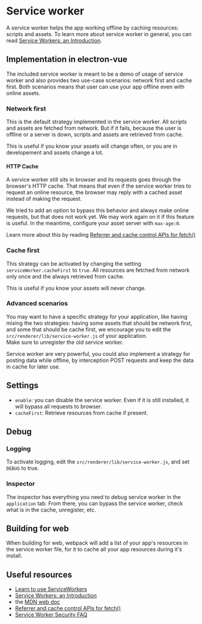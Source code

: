 # Service worker

A service worker helps the app working offline by caching resources:
scripts and assets. To
learn more about service worker in general, you can read [Service Workers: an Introduction](https://developers.google.com/web/fundamentals/primers/service-workers/).

## Implementation in electron-vue

The included service worker is meant to be a demo of usage of service
worker and also provides two use-case scenarios: network first and cache
first. Both scenarios means that user can use your app offline even with
online assets.

### Network first

This is the default strategy implemented in the service worker. All
scripts and assets are fetched from network. But if it fails, because the user is
offline or a server is down, scripts and assets are retrieved from
cache.

This is useful if you know your assets will change often, or you are in
developement and assets change a lot.

#### HTTP Cache

A service worker still sits in browser and its requests goes through the
browser's HTTP cache. That means that even if the service worker tries
to request an online resource, the browser may reply with a cached asset
instead of making the request.

We tried to add an option to bypass this behavior and always make online
requests, but that does not work yet. We may work again on it if this
feature is useful. In the meantime, configure your asset server with
`max-age:0`.

Learn more about this by reading [Referrer and cache control APIs for
fetch()](https://hacks.mozilla.org/2016/03/referrer-and-cache-control-apis-for-fetch/)

### Cache first

This strategy can be activated by changing the setting
`serviceWorker.cacheFirst` to `true`. All resources are fetched from
network only once and the always retrieved from cache.

This is useful if you know your assets will never change.

### Advanced scenarios

You may want to have a specific strategy for your application, like
having mixing the two strategies: having some assets that should be
network first, and some that should be cache first, we encourage you to
edit the `src/renderer/lib/service-worker.js` of your application.  
Make sure to unregister the old service worker.

Service worker are very powerful, you could also implement a strategy
for posting data while offline, by interception POST requests and keep
the data in cache for later use.

## Settings

* `enable`: you can disable the service worker. Even if it is still
  installed, it will bypass all requests to browser.
* `cacheFirst`: Retrieve resources from cache if present.

## Debug

### Logging

To activate logging, edit the `src/renderer/lib/service-worker.js`, and
set `DEBUG` to true.

### Inspector

The inspector has everything you need to debug service worker in the
`application` tab. From there, you can bypass the service worker, check
what is in the cache, unregister, etc.

## Building for web

When building for web, webpack will add a list of your app's resources
in the service worker file, for it to cache all your app
resources during it's install.

## Useful resources

* [Learn to use ServiceWorkers](https://github.com/Itera/learn-service-worker)
* [Service Workers: an Introduction](https://developers.google.com/web/fundamentals/primers/service-workers/)
* the [MDN web doc](https://developer.mozilla.org/en-US/docs/Web/API/Service_Worker_API)
* [Referrer and cache control APIs for
fetch()](https://hacks.mozilla.org/2016/03/referrer-and-cache-control-apis-for-fetch/)
* [Service Worker Security
  FAQ](https://chromium.googlesource.com/chromium/src/+/master/docs/security/service-worker-security-faq.md)
